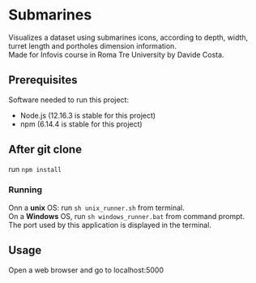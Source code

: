# Submarines

Visualizes a dataset using submarines icons, according to depth, width, turret length and portholes dimension information.
<br>Made for Infovis course in Roma Tre University by Davide Costa.

## Prerequisites

Software needed to run this project:
- Node.js (12.16.3 is stable for this project)
- npm (6.14.4 is stable for this project)

## After git clone

run `npm install`

### Running

Onn a **unix** OS: run `sh unix_runner.sh` from terminal.
<br>On a **Windows** OS, run `sh windows_runner.bat` from command prompt.
<br>The port used by this application is displayed in the terminal.

## Usage

Open a web browser and go to localhost:5000
